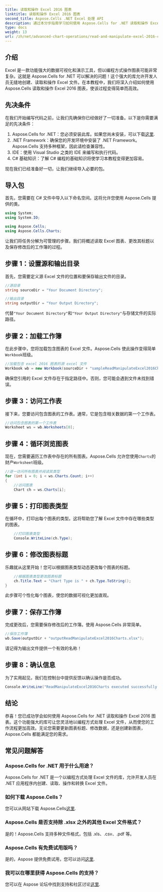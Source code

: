 ```yaml
---
title: 读取和操作 Excel 2016 图表
linktitle: 读取和操作 Excel 2016 图表
second_title: Aspose.Cells .NET Excel 处理 API
description: 通过本分步指南学习如何使用 Aspose.Cells for .NET 读取和操作 Excel 2016 图表。
type: docs
weight: 13
url: /zh/net/advanced-chart-operations/read-and-manipulate-excel-2016-charts/
---
```

## 介绍

Excel 是一款功能强大的数据可视化和演示工具，但以编程方式操作图表可能非常复杂。这就是 Aspose.Cells for .NET 可以解决的问题！这个强大的库允许开发人员无缝地创建、读取和操作 Excel 文件。在本教程中，我们将深入介绍如何使用 Aspose.Cells 读取和操作 Excel 2016 图表，使该过程变得简单而高效。

## 先决条件

在我们开始编写代码之前，让我们先确保你已经做好了一切准备。以下是你需要满足的先决条件：

1.  Aspose.Cells for .NET：您必须安装此库。如果您尚未安装，可以下载[这里](https://releases.aspose.com/cells/net/).
2. .NET Framework：确保您的开发环境中安装了 .NET Framework。Aspose.Cells 支持多种框架，因此请检查兼容性。
3. IDE：使用 Visual Studio 之类的 IDE 来编写和执行代码。 
4. C# 基础知识：了解 C# 编程的基础知识将使学习本教程变得更加容易。

现在我们已经准备好一切，让我们继续导入必要的包。

## 导入包

首先，您需要在 C# 文件中导入以下命名空间。这将允许您使用 Aspose.Cells 提供的类。

```csharp
using System;
using System.IO;

using Aspose.Cells;
using Aspose.Cells.Charts;
```

让我们将任务分解为可管理的步骤。我们将概述读取 Excel 图表、更改其标题以及保存修改后的工作簿的过程。

## 步骤 1：设置源和输出目录

首先，您需要定义源 Excel 文件的位置和要保存输出文件的目录。

```csharp
//源目录
string sourceDir = "Your Document Directory";

//输出目录
string outputDir = "Your Output Directory";
```

代替`"Your Document Directory"`和`"Your Output Directory"`与存储文件的实际路径。

## 步骤 2：加载工作簿

在此步骤中，您将加载包含图表的 Excel 文件。Aspose.Cells 使此操作变得简单`Workbook`班级。

```csharp
//加载包含 excel 2016 图表的源 excel 文件
Workbook wb = new Workbook(sourceDir + "sampleReadManipulateExcel2016Charts.xlsx");
```

确保您引用的 Excel 文件存在于指定路径中。否则，您可能会遇到文件未找到错误。

## 步骤 3：访问工作表

接下来，您要访问包含图表的工作表。通常，它是包含相关数据的第一个工作表。

```csharp
//访问包含图表的第一个工作表
Worksheet ws = wb.Worksheets[0];
```

## 步骤 4：循环浏览图表

现在，您需要遍历工作表中存在的所有图表。Aspose.Cells 允许您使用`Charts`的财产`Worksheet`班级。

```csharp
//逐一访问所有图表并阅读其类型
for (int i = 0; i < ws.Charts.Count; i++)
{
    //访问图表
    Chart ch = ws.Charts[i];
```

## 步骤 5：打印图表类型

在循环中，打印出每个图表的类型。这将帮助您了解 Excel 文件中存在哪些类型的图表。

```csharp
    //打印图表类型
    Console.WriteLine(ch.Type);
```

## 步骤 6：修改图表标题

乐趣就从这里开始！您可以根据图表类型动态更改每个图表的标题。

```csharp
    //根据图表类型更改图表标题
    ch.Title.Text = "Chart Type is " + ch.Type.ToString();
}
```

此步骤可个性化每个图表，使您的数据可视化更加直观。

## 步骤 7：保存工作簿

完成更改后，您需要保存修改后的工作簿。使用 Aspose.Cells 非常简单。

```csharp
//保存工作簿
wb.Save(outputDir + "outputReadManipulateExcel2016Charts.xlsx");
```

请记得为输出文件提供一个有效的名称！

## 步骤 8：确认信息

为了实用起见，我们在控制台中提供反馈以确认操作是否成功。

```csharp
Console.WriteLine("ReadManipulateExcel2016Charts executed successfully.");
```

## 结论

恭喜！您已成功学会如何使用 Aspose.Cells for .NET 读取和操作 Excel 2016 图表。这个功能强大的库可让您灵活地以编程方式处理 Excel 文件，从而使您的工作流程更加高效。无论您需要更新图表标题、修改数据，还是创建新图表，Aspose.Cells 都能满足您的需求。

## 常见问题解答

### Aspose.Cells for .NET 用于什么用途？
Aspose.Cells for .NET 是一个以编程方式处理 Excel 文件的库，允许开发人员在 .NET 应用程序内创建、读取、操作和转换 Excel 文件。

### 如何下载 Aspose.Cells？
您可以从网站下载 Aspose.Cells[这里](https://releases.aspose.com/cells/net/).

### Aspose.Cells 是否支持除 .xlsx 之外的其他 Excel 文件格式？
是的！Aspose.Cells 支持多种文件格式，包括 .xls、.csv、.pdf 等。

### Aspose.Cells 有免费试用版吗？
是的，Aspose 提供免费试用，您可以访问[这里](https://releases.aspose.com/).

### 我可以在哪里获得 Aspose.Cells 的支持？
您可以在 Aspose 论坛中找到支持和社区讨论[这里](https://forum.aspose.com/c/cells/9).